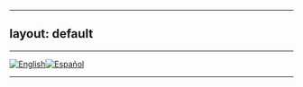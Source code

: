 
---
layout: default
---

***

[![English](https://pepiamodeo.github.io/img/Flag_of_United_States-128x67.png)](https://pepiamodeo.github.io/en/)[![Español](https://pepiamodeo.github.io/img/Flag_of_Argentina-128x80.png)](https://pepiamodeo.github.io/es/)

***

